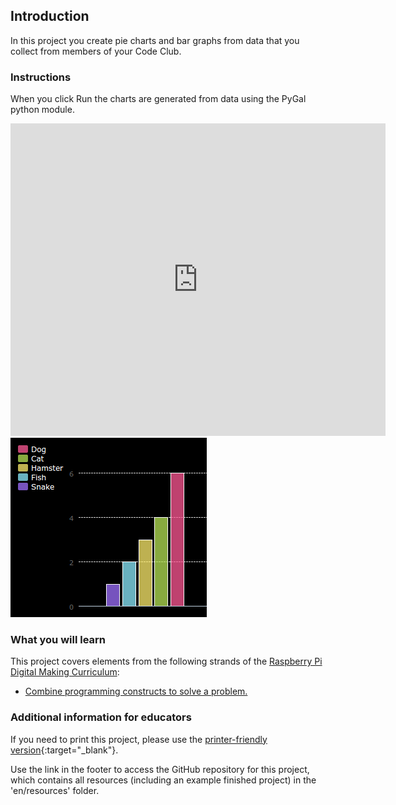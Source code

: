## Introduction

In this project you create pie charts and bar graphs from data that you collect from members of your Code Club.

### Instructions

When you click Run the charts are generated from data using the PyGal python module.

<div class="trinket">
  <iframe src="https://trinket.io/embed/python/1db951f513?outputOnly=true&start=result" width="600" height="500" frameborder="0" marginwidth="0" marginheight="0" allowfullscreen>
  </iframe>
  <img src="images/pets-finished.png">
</div>

### What you will learn

This project covers elements from the following strands of the [Raspberry Pi Digital Making Curriculum](http://rpf.io/curriculum):

+ [Combine programming constructs to solve a problem.](https://www.raspberrypi.org/curriculum/programming/builder/)

### Additional information for educators

If you need to print this project, please use the [printer-friendly version](https://projects.raspberrypi.org/en/projects/popular-pets/print){:target="_blank"}.

Use the link in the footer to access the GitHub repository for this project, which contains all resources (including an example finished project) in the 'en/resources' folder.